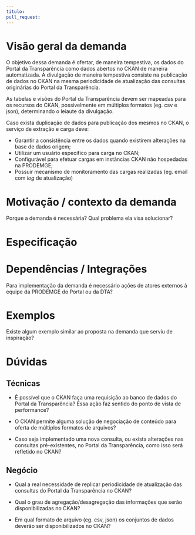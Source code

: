 ```yaml
---
titulo:
pull_request:
---
```


# Visão geral da demanda

O objetivo dessa demanda é ofertar, de maneira tempestiva, os dados do Portal da Transparência como dados abertos no CKAN de maneira automatizada. A divulgação de maneira tempestiva consiste na publicação de dados no CKAN na mesma periodicidade de atualização das consultas originárias do Portal da Transparência. 

As tabelas e visões do Portal da Transparência devem ser mapeadas para os recursos do CKAN, possivelmente em múltiplos formatos (eg. csv e json), determinando o leiaute da divulgação.

Caso exista duplicação de dados para publicação dos mesmos no CKAN, o serviço de extração e carga deve:

* Garantir a consistência entre os dados quando existirem alterações na base de dados origem;
* Utilizar um usuário específico para carga no CKAN;
* Configurável para efetuar cargas em instâncias CKAN não hospedadas na PRODEMGE;
* Possuir mecanismo de monitoramento das cargas realizadas (eg. email com _log_ de atualização)

# Motivação / contexto da demanda

Porque a demanda é necessária? Qual problema ela visa solucionar?

# Especificação


# Dependências / Integrações

Para implementação da demanda é necessário ações de atores externos à equipe da PRODEMGE do Portal ou da DTA?

# Exemplos

Existe algum exemplo similar ao proposta na demanda que serviu de inspiração?

# Dúvidas

## Técnicas

* É possível que o CKAN faça uma requisição ao banco de dados do Portal da Transparência? Essa ação faz sentido do ponto de vista de performance?

* O CKAN permite alguma solução de negociação de conteúdo para oferta de múltiplos formatos de arquivos?

* Caso seja implementado uma nova consulta, ou exista alterações nas consultas pré-existentes, no Portal da Transparência, como isso será refletido no CKAN?

## Negócio

* Qual a real necessidade de replicar periodicidade de atualização das consultas do Portal da Transparência no CKAN?

* Qual o grau de agregação/desagregação das informações que serão disponibilizadas no CKAN?

* Em qual formato de arquivo (eg. csv, json) os conjuntos de dados deverão ser disponibilizados no CKAN?